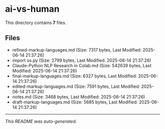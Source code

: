 # ai-vs-human

This directory contains **7** files.

## Files

- refined-markup-languages.md (Size: 7317 bytes, Last Modified: 2025-06-14 21:37:26)
- import os.py (Size: 2799 bytes, Last Modified: 2025-06-14 21:37:26)
- Claude-Python NLP Research in Colab.md (Size: 542639 bytes, Last Modified: 2025-06-14 21:37:26)
- final-markup-languages.md (Size: 6327 bytes, Last Modified: 2025-06-14 21:37:26)
- edited-markup-languages.md (Size: 7591 bytes, Last Modified: 2025-06-14 21:37:26)
- notes.md (Size: 3468 bytes, Last Modified: 2025-06-14 21:37:26)
- draft-markup-languages.md (Size: 5685 bytes, Last Modified: 2025-06-14 21:37:26)

---
*This README was auto-generated.*
